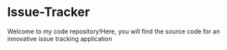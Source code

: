 # Issue-Tracker
Welcome to my code repository!Here, you will find the source code for an innovative issue tracking application 
